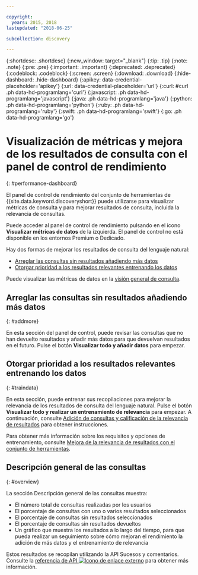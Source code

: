 ```yaml
---

copyright:
  years: 2015, 2018
lastupdated: "2018-06-25"

subcollection: discovery

---
```


{:shortdesc: .shortdesc}
{:new_window: target="_blank"}
{:tip: .tip}
{:note: .note}
{:pre: .pre}
{:important: .important}
{:deprecated: .deprecated}
{:codeblock: .codeblock}
{:screen: .screen}
{:download: .download}
{:hide-dashboard: .hide-dashboard}
{:apikey: data-credential-placeholder='apikey'} 
{:url: data-credential-placeholder='url'}
{:curl: #curl .ph data-hd-programlang='curl'}
{:javascript: .ph data-hd-programlang='javascript'}
{:java: .ph data-hd-programlang='java'}
{:python: .ph data-hd-programlang='python'}
{:ruby: .ph data-hd-programlang='ruby'}
{:swift: .ph data-hd-programlang='swift'}
{:go: .ph data-hd-programlang='go'}

# Visualización de métricas y mejora de los resultados de consulta con el panel de control de rendimiento
{: #performance-dashboard}

El panel de control de rendimiento del conjunto de herramientas de {{site.data.keyword.discoveryshort}} puede utilizarse para visualizar métricas de consulta y para mejorar resultados de consulta, incluida la relevancia de consultas.

Puede acceder al panel de control de rendimiento pulsando en el icono **Visualizar métricas de datos** de la izquierda. El panel de control no está disponible en los entornos Premium o Dedicado.

Hay dos formas de mejorar los resultados de consulta del lenguaje natural:
- [Arreglar las consultas sin resultados añadiendo más datos](/docs/services/discovery?topic=discovery-performance-dashboard#addmore)
- [Otorgar prioridad a los resultados relevantes entrenando los datos](/docs/services/discovery?topic=discovery-performance-dashboard#traindata)

Puede visualizar las métricas de datos en la [visión general de consulta](/docs/services/discovery?topic=discovery-performance-dashboard#overview). 

## Arreglar las consultas sin resultados añadiendo más datos
{: #addmore}

En esta sección del panel de control, puede revisar las consultas que no han devuelto resultados y añadir más datos para que devuelvan resultados en el futuro. Pulse el botón **Visualizar todo y añadir datos** para empezar. 

## Otorgar prioridad a los resultados relevantes entrenando los datos
{: #traindata}

En esta sección, puede entrenar sus recopilaciones para mejorar la relevancia de los resultados de consulta del lenguaje natural. Pulse el botón **Visualizar todo y realizar un entrenamiento de relevancia** para empezar. A continuación, consulte [Adición de consultas y calificación de la relevancia de resultados](/docs/services/discovery?topic=discovery-improving-result-relevance-with-the-tooling#results) para obtener instrucciones.

Para obtener más información sobre los requisitos y opciones de entrenamiento, consulte [Mejora de la relevancia de resultados con el conjunto de herramientas](/docs/services/discovery?topic=discovery-improving-result-relevance-with-the-tooling#improving-result-relevance-with-the-tooling).

## Descripción general de las consultas
{: #overview}

La sección Descripción general de las consultas muestra:
- El número total de consultas realizadas por los usuarios
- El porcentaje de consultas con uno o varios resultados seleccionados
- El porcentaje de consultas sin resultados seleccionados
- El porcentaje de consultas sin resultados devueltos
- Un gráfico que muestra los resultados a lo largo del tiempo, para que pueda realizar un seguimiento sobre cómo mejoran el rendimiento la adición de más datos y el entrenamiento de relevancia

Estos resultados se recopilan utilizando la API Sucesos y comentarios. Consulte la [referencia de API ![Icono de enlace externo](../../icons/launch-glyph.svg "Icono de enlace externo")](https://{DomainName}/apidocs/discovery#create-event) para obtener más información.
